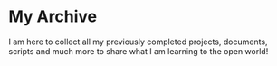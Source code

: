 # My Archive

I am here to collect all my previously completed projects, documents, scripts and much more to share what I am learning to the open world! 
